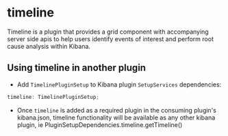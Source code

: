 # timeline
Timeline is a plugin that provides a grid component with accompanying server side apis to help users identify events of interest and perform root cause analysis within Kibana.


## Using timeline in another plugin
- Add `TimelinePluginSetup` to Kibana plugin `SetupServices` dependencies:

```ts
timeline: TimelinePluginSetup;
```
- Once `timeline` is added as a required plugin in the consuming plugin's kibana.json, timeline functionality will be available as any other kibana plugin, ie PluginSetupDependencies.timeline.getTimeline()
